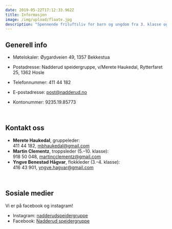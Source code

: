 ```yaml
---
date: 2019-05-22T17:12:33.962Z
title: Informasjon
image: /img/upload/flaate.jpg
description: "Spennende friluftsliv for barn og ungdom fra 3. klasse og oppover. Vi er en aktiv speidergruppe med ca. 100 medlemmer som dekker området Nadderud, Bekkestua, Hosle, Eikeli og Haslum."
---
```

## Generell info
- Møtelokaler:
  Øygardveien 49, 1357 Bekkestua

- Postadresse:
  Nadderud speidergruppe, v/Merete Haukedal,
  Rytterfaret 25, 1362 Hosle

- Telefonnummer: 
  411 44 182
- E-postadresse:
  [post@nadderud.no](mailto:post@nadderud.no)
- Kontonummer:
  9235.19.85773  
  
&nbsp;

## Kontakt oss

- __Merete Haukedal__, gruppeleder:  
  411 44 182, <a href="mailto:mbhaukedal@gmail.com">mbhaukedal@gmail.com</a>
- __Martin Clementz__, troppsleder (5.–10. klasse):  
  918 50 048, <a href="mailto:martincclementz@gmail.com">martincclementz@gmail.com</a>
- __Yngve Benestad Hågvar__, flokkleder (3.–4. klasse):  
  416 43 901, <a href="mailto:yngve.hagvar@gmail.com">yngve.hagvar@gmail.com</a>

&nbsp;

## Sosiale medier
Vi er på facebook og instagram!
- Instagram: <a href="https://www.instagram.com/nadderudspeidergruppe/">nadderudspeidergruppe</a>
- Facebook: <a href="https://www.facebook.com/groups/248612515197643/">Nadderud speidergruppe</a>
